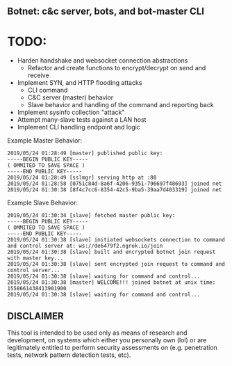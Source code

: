 ## Botnet: c&c server, bots, and bot-master CLI

# TODO:

* Harden handshake and websocket connection abstractions
	* Refactor and create functions to encrypt/decrypt on send and receive 
* Implement SYN, and HTTP flooding attacks
	* CLI command
	* C&C server (master) behavior
	* Slave behavior and handling of the command and reporting back
* Implement sysinfo collection "attack"
* Attempt many-slave tests against a LAN host
* Implement CLI handling endpoint and logic

Example Master Behavior:

```
2019/05/24 01:28:49 [master] published public key:
-----BEGIN PUBLIC KEY-----
( OMMITED TO SAVE SPACE )
-----END PUBLIC KEY-----
2019/05/24 01:28:49 [sslmgr] serving http at :80
2019/05/24 01:28:58 [0751c84d-8a6f-4206-9351-796697f48693] joined net
2019/05/24 01:30:38 [8f4c7cc6-8354-42c5-9ba5-39aa7d403319] joined net
```

Example Slave Behavior:

```
2019/05/24 01:30:34 [slave] fetched master public key:
-----BEGIN PUBLIC KEY-----
( OMMITED TO SAVE SPACE )
-----END PUBLIC KEY-----
2019/05/24 01:30:38 [slave] initiated websockets connection to command and control server at: ws://de6479f2.ngrok.io/join
2019/05/24 01:30:38 [slave] built and encrypted botnet join request with master key...
2019/05/24 01:30:38 [slave] sent encrypted join request to command and control server...
2019/05/24 01:30:38 [slave] waiting for command and control...
2019/05/24 01:30:38 [master] WELCOME!!! joined botnet at unix time: 1558661438413901900
2019/05/24 01:30:38 [slave] waiting for command and control...
```

## DISCLAIMER

This tool is intended to be used only as means of research and development, on systems which either you personally own (lol) or are legitimately entitled to perform security assessments on (e.g. penetration tests, network pattern detection tests, etc). 
